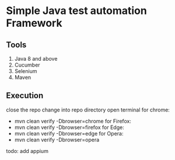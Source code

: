 # Simple Java test automation Framework


## Tools
1. Java 8 and above
2. Cucumber 
3. Selenium 
4. Maven

## Execution
close the repo
change into repo directory
open terminal
for chrome: 
   - mvn clean verify -Dbrowser=chrome
for Firefox:
   - mvn clean verify -Dbrowser=firefox
for Edge:
   - mvn clean verify -Dbrowser=edge
for Opera:
   - mvn clean verify -Dbrowser=opera

todo:
add appium

